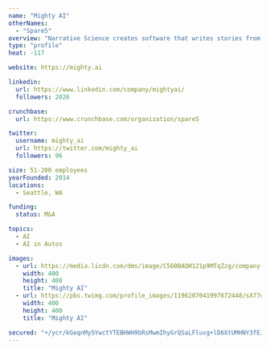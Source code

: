 ```yaml
---
name: "Mighty AI"
otherNames:
  - "Spare5"
overview: "Narrative Science creates software that writes stories from data to drive understanding and better results.  How the future gets written."
type: "profile"
heat: -117

website: https://mighty.ai

linkedin:
  url: https://www.linkedin.com/company/mightyai/
  followers: 2026

crunchbase:
  url: https://www.crunchbase.com/organization/spare5

twitter:
  username: mighty_ai
  url: https://twitter.com/mighty_ai
  followers: 96

size: 51-200 employees
yearFounded: 2014
locations:
  - Seattle, WA

funding:
  status: M&A

topics:
  - AI
  - AI in Autos

images:
  - url: https://media.licdn.com/dms/image/C560BAQH121p9MTqZzg/company-logo_400_400/0?e=1582156800&v=beta&t=WUqzDYCukYJx4a2XxuZSqkTBkFX9brOSoFz3pIEEbtQ
    width: 400
    height: 400
    title: "Mighty AI"
  - url: https://pbs.twimg.com/profile_images/1196207041997672448/sX77d5b1_400x400.jpg
    width: 400
    height: 400
    title: "Mighty AI"

secured: "+/ycr/kGeqnMy5YwctYTEBHWH9bRsMwmIhyGrQSaLFluvg+lD6XtUMHNY3fEJCg4bqzFuIqDdHUHF1L9Bmv0H2S46pbk3Gnuj7IUN+5NlSjm8JbwU014oxza0547JtOYJ84HiXxQ/viBqpnjnzdPgiZwNlNYhP9QISZLYb71fRoI+L9F40XiDGYytDFhj05X089oueLvjgzDEDZNjSjqSOFbMltpYldF6GBKOKCdIhqP0qRe+CqscqMIcRnEYuQomHovsDwMJspwbtFsw2R02g==;mWD4dHgxG3Bmria0uSP7uQ=="
---
```


